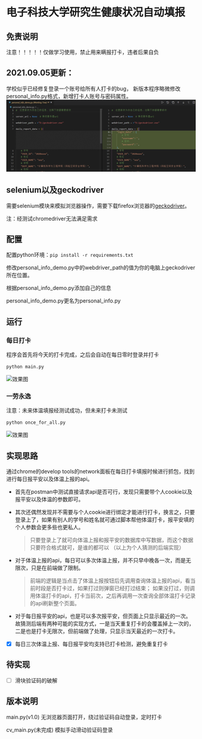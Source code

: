 # 电子科技大学研究生健康状况自动填报

## 免责说明

注意！！！！！仅做学习使用，禁止用来瞒报打卡，违者后果自负

## 2021.09.05更新：
学校似乎已经修复登录一个账号给所有人打卡的bug，
新版本程序略微修改personal_info.py格式，新增打卡人账号与密码属性。
![改动](readme_imgs/20210905change.png)

## selenium以及geckodriver

需要selenium模块来模拟浏览器操作，需要下载firefox浏览器的[geckodriver](https://github.com/mozilla/geckodriver/releases)。

注：经测试chromedriver无法满足需求

## 配置

配置python环境：`pip install -r requirements.txt`

修改personal_info_demo.py中的webdriver_path的值为你的电脑上geckodriver所在位置。

根据personal_info_demo.py添加自己的信息

personal_info_demo.py更名为personal_info.py

## 运行

### 每日打卡

程序会首先将今天的打卡完成，之后会自动在每日零时登录并打卡

```bash
python main.py
```
![效果图](readme_imgs/2.jpg)

### 一劳永逸

注意：未来体温填报经测试成功，但未来打卡未测试

```bash
python once_for_all.py
```
![效果图](readme_imgs/5.jpg)

## 实现思路
通过chrome的develop tools的network面板在每日打卡填报时候进行抓包，找到进行每日报平安以及体温上报的api。
+ 首先在postman中测试直接请求api是否可行，发现只需要带个人cookie以及报平安以及体温的参数即可。
 
+ 其次还偶然发现并不需要与个人cookie进行绑定才能进行打卡，换言之，只要登录上了，如果有别人的学号和姓名就可通过脚本帮他体温打卡，报平安填的个人参数会更多些也更私人。
    > 只要登录上了就可向体温上报和报平安的数据库中写数据，而这个数据只要符合格式就可，是谁的都可以
    >（以上为个人猜测的后端实现）

+ 对于体温上报的api，每日可以多次体温上报，并不只早中晚各一次，而是无限次，只是在前端做了限制。
    > 前端的逻辑是当点击了体温上报按钮后先调用查询体温上报的api，看当前时段是否打卡过，如果打过则弹窗已经打过结束；
    > 如果没打过，则调用体温打卡的api，打卡当前次，之后再调用一次查询全部体温打卡记录的api刷新整个页面。
  
+ 对于每日报平安的api，也是可以多次报平安，但页面上只显示最近的一次。故猜测后端有两种可能的实现方式，一是当天重复打卡的会覆盖掉上一次的，二是也是打卡无限次，但前端做了处理，只显示当天最近的一次打卡。

- [x] 每日三次体温上报、每日报平安均支持已打卡检测，避免重复打卡

## 待实现

- [ ] 滑块验证码的破解

## 版本说明

main.py(v1.0) 无浏览器页面打开，绕过验证码自动登录，定时打卡

cv_main.py(未完成) 模拟手动滑动验证码登录
